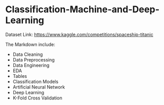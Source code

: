 # Classification-Machine-and-Deep-Learning
Dataset Link: https://www.kaggle.com/competitions/spaceship-titanic


The Markdown include:
- Data Cleaning
- Data Preprocessing
- Data Engineering
- EDA
- Tables
- Classification Models
- Artificial Neural Network
- Deep Learning
- K-Fold Cross Validation

